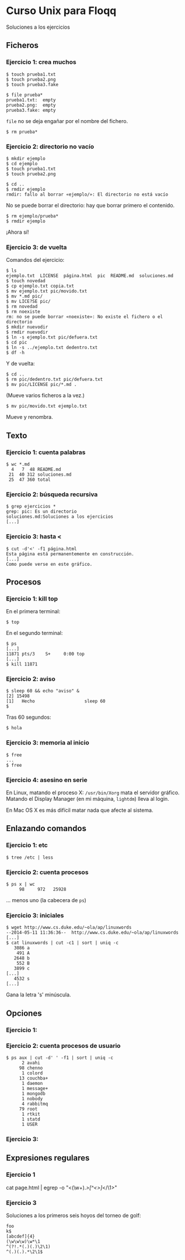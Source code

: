 # Curso Unix para Floqq

Soluciones a los ejercicios

## Ficheros

### Ejercicio 1: crea muchos

    $ touch prueba1.txt
    $ touch prueba2.png
    $ touch prueba3.fake

    $ file prueba*
    prueba1.txt:  empty
    prueba2.png:  empty
    prueba3.fake: empty

`file` no se deja engañar por el nombre del fichero.

    $ rm prueba*

### Ejercicio 2: directorio no vacío

    $ mkdir ejemplo
    $ cd ejemplo
    $ touch prueba1.txt
    $ touch prueba2.png

    $ cd ..
    $ rmdir ejemplo
    rmdir: fallo al borrar «ejemplo/»: El directorio no está vacío

No se puede borrar el directorio: hay que borrar primero el contenido.

    $ rm ejemplo/prueba*
    $ rmdir ejemplo

¡Ahora sí!

### Ejercicio 3: de vuelta

Comandos del ejercicio:

    $ ls
    ejemplo.txt  LICENSE  página.html  pic  README.md  soluciones.md
    $ touch novedad
    $ cp ejemplo.txt copia.txt
    $ mv ejemplo.txt pic/movido.txt
    $ mv *.md pic/
    $ mv LICE?SE pic/
    $ rm novedad
    $ rm noexiste
    rm: no se puede borrar «noexiste»: No existe el fichero o el directorio
    $ mkdir nuevodir
    $ rmdir nuevodir
    $ ln -s ejemplo.txt pic/defuera.txt
    $ cd pic
    $ ln -s ../ejemplo.txt dedentro.txt
    $ df -h

Y de vuelta:

    $ cd ..
    $ rm pic/dedentro.txt pic/defuera.txt
    $ mv pic/LICENSE pic/*.md .

(Mueve varios ficheros a la vez.)

    $ mv pic/movido.txt ejemplo.txt

Mueve y renombra.

## Texto

### Ejercicio 1: cuenta palabras

    $ wc *.md
      4   7  48 README.md
     21  40 312 soluciones.md
     25  47 360 total

### Ejercicio 2: búsqueda recursiva

    $ grep ejercicios *
    grep: pic: Es un directorio
    soluciones.md:Soluciones a los ejercicios
    [...]

### Ejercicio 3: hasta <

    $ cut -d'<' -f1 página.html
    Esta página está permanentemente en construcción.
    [...]
    Como puede verse en este gráfico.

## Procesos

### Ejercicio 1: kill top

En el primera terminal:

    $ top

En el segundo terminal:

    $ ps
    [...]
    11871 pts/3    S+     0:00 top
    [...]
    $ kill 11871

### Ejercicio 2: aviso

    $ sleep 60 && echo "aviso" &
    [2] 15498
    [1]   Hecho                   sleep 60
    $

Tras 60 segundos:

    $ hola

### Ejercicio 3: memoria al inicio

    $ free
    ...
    $ free

### Ejercicio 4: asesino en serie

En Linux, matando el proceso X: `/usr/bin/Xorg` mata el servidor gráfico. Matando el Display Manager (en mi máquina, `lightdm`) lleva al login.

En Mac OS X es más difícil matar nada que afecte al sistema.

## Enlazando comandos

### Ejercicio 1: etc

    $ tree /etc | less

### Ejercicio 2: cuenta procesos

    $ ps x | wc
         98     972   25928

... menos uno (la cabecera de `ps`)

### Ejercicio 3: iniciales

    $ wget http://www.cs.duke.edu/~ola/ap/linuxwords
    --2014-05-11 11:36:36--  http://www.cs.duke.edu/~ola/ap/linuxwords
    [...]
    $ cat linuxwords | cut -c1 | sort | uniq -c
       3086 a
        491 A
       2648 b
        552 B
       3899 c
    [...]
       4532 s
    [...]

Gana la letra 's' minúscula.

## Opciones

### Ejercicio 1:

### Ejercicio 2: cuenta procesos de usuario

    $ ps aux | cut -d' ' -f1 | sort | uniq -c
          2 avahi
         98 chenno
          1 colord
         13 couchba+
          1 daemon
          1 message+
          1 mongodb
          1 nobody
          4 rabbitmq
         79 root
          1 rtkit
          1 statd
          1 USER

### Ejercicio 3:

## Expresiones regulares

### Ejercicio 1

cat page.html | egrep -o "<(\w+).*>[^<>]*</\1>"

### Ejercicio 3

Soluciones a los primeros seis hoyos del torneo de golf:

    foo
    k$
    [abcdef]{4}
    (\w\w\w)\w*\1
    ^(?!.*(.)(.)\2\1)
    ^(.)(.).*\2\1$

